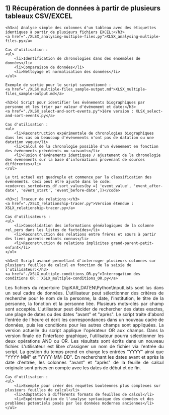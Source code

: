 <h2>1) Récupération de données à partir de plusieurs tableaux CSV/EXCEL</h2>

    <h3>a) Analyse simple des colonnes d'un tableau avec des étiquettes identiques à partir de plusieurs fichiers EXCEL:</h3>
    <a href="./XLSX_analysing-multiple-files.py">XLSX_analysing-multiple-files.py</a>

    Cas d'utilisation :
    <ul>
        <li>Identification de chronologies dans des ensembles de données</li>
        <li>Comparaison de données</li>
        <li>Nettoyage et normalisation des données</li>
    </ul>

    Exemple de sortie pour le script susmentionné :
    <a href="./XLSX_multiple-files_sample-output.md">XLSX_multiple-files_sample-output.md</a>

    <h3>b) Script pour identifier les événements biographiques par personne et les trier par valeur d'événement et date:</h3>
    <a href="./XLSX_select-and-sort-events.py">1ère version : XLSX_select-and-sort-events.py</a>

    Cas d'utilisation :
    <ul>
        <li>Reconstruction expérimentale de chronologies biographiques dans les cas où beaucoup d'événements n'ont pas de datation ou une datation vague</li>
        <li>Calcul de la chronologie possible d'un événement en fonction des événements précédents ou suivants</li>
        <li>Fusion d'événements identiques / ajustement de la chronologie des événements sur la base d'informations provenant de sources différentes</li>
    </ul>

    Le tri actuel est quadruple et commence par la classification des événements. Ceci peut être ajusté dans le code:
    <code>res_sorted=res_df.sort_values(by =[ 'event_value', 'event_after-date', 'event_start', 'event_before-date',])</code>

    <h3>c) Traceur de relations:</h3>
    <a href="./XSLX_relationship-tracer.py">Version étendue : XSLX_relationship-tracer.py</a>

    Cas d'utilisateurs :
    <ul>
        <li>Consolidation des informations généalogiques de la colonne rel_pers dans les listes de factoïdes</li>
        <li>Reconstruction des relations entre frères et sœurs à partir des liens parents-enfants connus</li>
        <li>Reconstruction de relations implicites grand-parent-petit-enfant</li>
    </ul>

    <h3>d) Script avancé permettant d'interroger plusieurs colonnes sur plusieurs feuilles de calcul en fonction de la saisie de l'utilisateur:</h3>
    <a href="./XSLX_multiple-conditions_OR.py">Interrogation des conditions OR : XSLX_multiple-conditions_OR.py</a>

<p align="justify">Les fichiers du répertoire DigiKAR_DATEN\Python\InputLists sont lus dans un seul cadre de données. L'utilisateur peut sélectionner des critères de recherche pour le nom de la personne, la date, l'institution, le titre de la personne, la fonction et la personne liée. Plusieurs mots-clés par champ sont acceptés. L'utilisateur peut décider de rechercher des dates exactes, une plage de dates ou des dates "avant" et "après". Le script traite d'abord l'entrée de l'heure et écrit les correspondances dans un nouveau cadre de données, puis les conditions pour les autres champs sont appliquées. La version actuelle du script applique l'opérateur OR aux champs. Dans la version finale de l'interface graphique, l'utilisateur pourra sélectionner les deux opérations AND ou OR. Les résultats sont écrits dans un nouveau fichier. L'utilisateur est libre d'assigner un nom de fichier via l'entrée du script. La gestion du temps prend en charge les entrées "YYYY" ainsi que "YYYY-MM" et "YYYY-MM-DD". En recherchant les dates avant et après la date d'entrée, les colonnes "avant" et "après" de la feuille de calcul originale sont prises en compte avec les dates de début et de fin.</p>

    Cas d'utilisation :
    <ul>
        <li>Exemple pour créer des requêtes booléennes plus complexes sur plusieurs feuilles de calcul</li>
        <li>Adaptation à différents formats de feuilles de calcul</li>
        <li>Expérimentation de l'analyse syntaxique des données et des problèmes potentiels posés par les données modernes anciennes</li>
    </ul>
